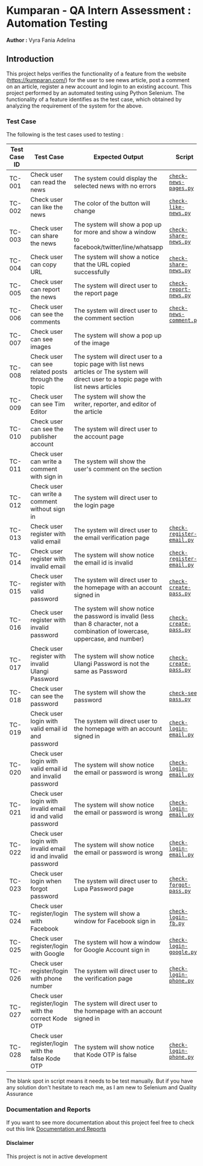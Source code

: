 # Kumparan - QA Intern Assessment : Automation Testing

**Author :** Vyra Fania Adelina

## Introduction
This project helps verifies the functionality of a feature from the website (https://kumparan.com/) for the user to see news article, 
post a comment on an article, register a new account and login to an existing account. This project performed by an automated testing using Python Selenium.
The functionality of a feature identifies as the test case, which obtained by analyzing the requirement of the system for the above.

### Test Case
The following is the test cases used to testing :

| Test Case ID | Test Case | Expected Output | Script |
| --- | --- | --- | --- |
TC-001 |	Check user can read the news |	The system could display the selected news with no errors | [`check-news-pages.py`](https://github.com/vwxyraz/AutomatedTesting-Assessment-Kumparan/blob/main/check-news/check-news-pages.py) |
TC-002 |	Check user can like the news |	The color of the button will change | [`check-like-news.py`](https://github.com/vwxyraz/AutomatedTesting-Assessment-Kumparan/blob/main/check-news/check-like-news.py) |
TC-003 |	Check user can share the news |	The system will show a pop up for more and show a window to facebook/twitter/line/whatsapp | [`check-share-news.py`](https://github.com/vwxyraz/AutomatedTesting-Assessment-Kumparan/blob/main/check-news/check-share-news.py) |
TC-004 |	Check user can copy URL	| The system will show a notice that the URL copied successfully | [`check-share-news.py`](https://github.com/vwxyraz/AutomatedTesting-Assessment-Kumparan/blob/main/check-news/check-share-news.py) |
TC-005 |	Check user can report the news	| The system will direct user to the report page | [`check-report-news.py`](https://github.com/vwxyraz/AutomatedTesting-Assessment-Kumparan/blob/main/check-news/check-report-news.py) |
TC-006 |	Check user can see the comments	| The system will direct user to the comment section | [`check-news-comment.py`](https://github.com/vwxyraz/AutomatedTesting-Assessment-Kumparan/blob/main/check-news/check-news-comment.py) |
TC-007 |	Check user can see images |	The system will show a pop up of the image | |
TC-008 |	Check user can see related posts through the topic	| The system will direct user to a topic page with list news articles or The system will direct user to a topic page with list news articles | |
TC-009 |	Check user can see Tim Editor |	The system will show the writer, reporter, and editor of the article | |
TC-010 |	Check user can see the publisher account	| The system will direct user to the account page | |
TC-011 |	Check user can write a comment with sign in |	The system will show the user's comment on the section | |
TC-012 |	Check user can write a comment without sign in |	The system will direct user to the login page | |
TC-013 |	Check user register with valid email |	The system will direct user to the email verification page | [`check-register-email.py`](https://github.com/vwxyraz/AutomatedTesting-Assessment-Kumparan/blob/main/check-register-func/check-register-email.py) |
TC-014 |	Check user register with invalid email |	The system will show notice the email id is invalid | [`check-register-email.py`](https://github.com/vwxyraz/AutomatedTesting-Assessment-Kumparan/blob/main/check-register-func/check-register-email.py) |
TC-015 |	Check user register with valid password	| The system will direct user to the homepage with an account signed in | [`check-create-pass.py`](https://github.com/vwxyraz/AutomatedTesting-Assessment-Kumparan/blob/main/check-register-func/check-create-pass.py) |
TC-016 |	Check user register with invalid password	| The system will show notice the password is invalid (less than 8 character, not a combination of lowercase, uppercase, and number) | [`check-create-pass.py`](https://github.com/vwxyraz/AutomatedTesting-Assessment-Kumparan/blob/main/check-register-func/check-create-pass.py) |
TC-017 |	Check user register with invalid Ulangi Password	| The system will show notice Ulangi Password is not the same as Password | [`check-create-pass.py`](https://github.com/vwxyraz/AutomatedTesting-Assessment-Kumparan/blob/main/check-register-func/check-create-pass.py) |
TC-018 |	Check user can see the password	| The system will show the password | [`check-see-pass.py`](https://github.com/vwxyraz/AutomatedTesting-Assessment-Kumparan/blob/main/check-login-func/check-see-pass.py) |
TC-019 |	Check user login with valid email id and password	| The system will direct user to the homepage with an account signed in | [`check-login-email.py`](https://github.com/vwxyraz/AutomatedTesting-Assessment-Kumparan/blob/main/check-login-func/check-login-email.py) |
TC-020 |	Check user login with valid email id and invalid password	| The system will show notice the email or password is wrong | [`check-login-email.py`](https://github.com/vwxyraz/AutomatedTesting-Assessment-Kumparan/blob/main/check-login-func/check-login-email.py) |
TC-021 |	Check user login with invalid email id and valid password	| The system will show notice the email or password is wrong | [`check-login-email.py`](https://github.com/vwxyraz/AutomatedTesting-Assessment-Kumparan/blob/main/check-login-func/check-login-email.py) |
TC-022 |	Check user login with invalid email id and invalid password	| The system will show notice the email or password is wrong | [`check-login-email.py`](https://github.com/vwxyraz/AutomatedTesting-Assessment-Kumparan/blob/main/check-login-func/check-login-email.py) |
TC-023 |	Check user login when forgot password	| The system will direct user to Lupa Password page | [`check-forgot-pass.py`](https://github.com/vwxyraz/AutomatedTesting-Assessment-Kumparan/blob/main/check-login-func/check-forgot-pass.py) |
TC-024 |	Check user register/login with Facebook	| The system will show a window for Facebook sign in | [`check-login-fb.py`](https://github.com/vwxyraz/AutomatedTesting-Assessment-Kumparan/blob/main/check-login-func/check-login-fb.py) |
TC-025 |	Check user register/login with Google	| The system will how a window for Google Account sign in | [`check-login-google.py`](https://github.com/vwxyraz/AutomatedTesting-Assessment-Kumparan/blob/main/check-login-func/check-login-google.py) |
TC-026 |	Check user register/login with phone number	| The system will direct user to the verification page | [`check-login-phone.py`](https://github.com/vwxyraz/AutomatedTesting-Assessment-Kumparan/blob/main/check-login-func/check-login-phone.py) |
TC-027 |	Check user register/login with the correct Kode OTP	| The system will direct user to the homepage with an account signed in | |
TC-028 |	Check user register/login with the false Kode OTP	| The system will show notice that Kode OTP is false | [`check-login-phone.py`](https://github.com/vwxyraz/AutomatedTesting-Assessment-Kumparan/blob/main/check-login-func/check-login-phone.py) |

The blank spot in script means it needs to be test manually. But if you have any solution don't hesitate to reach me, as I am new to Selenium and Quality Assurance

### Documentation and Reports
If you want to see more documentation about this project feel free to check out this link [Documentation and Reports](https://drive.google.com/drive/folders/1UYw83j5st-7GIBMpnsWYHwzd03Jc9Hzd?usp=sharing)


#### Disclaimer
This project is not in active development
